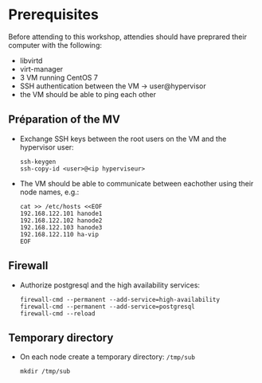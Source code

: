 # Prerequisites

Before attending to this workshop, attendies should have preprared their
computer with the following:

* libvirtd
* virt-manager
* 3 VM running CentOS 7
* SSH authentication between the VM -> user@hypervisor
* the VM should be able to ping each other

## Préparation of the MV

* Exchange SSH keys between the root users on the VM and the hypervisor user:
  
  ~~~
  ssh-keygen
  ssh-copy-id <user>@<ip hyperviseur>
  ~~~

* The VM should be able to communicate between eachother using their node names,
  e.g.:
  
  ~~~
  cat >> /etc/hosts <<EOF
  192.168.122.101 hanode1
  192.168.122.102 hanode2
  192.168.122.103 hanode3
  192.168.122.110 ha-vip
  EOF
  ~~~

## Firewall

* Authorize postgresql and the high availability services:
  
  ~~~
  firewall-cmd --permanent --add-service=high-availability
  firewall-cmd --permanent --add-service=postgresql
  firewall-cmd --reload
  ~~~

## Temporary directory

* On each node create a temporary directory: `/tmp/sub`

  ~~~
  mkdir /tmp/sub
  ~~~
